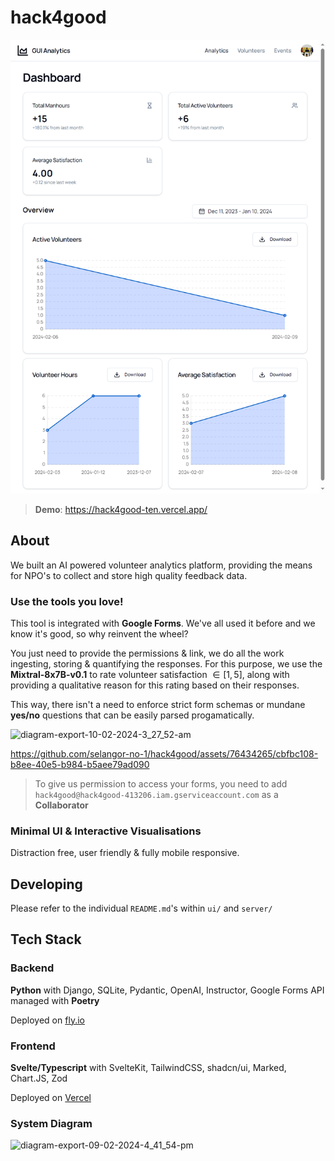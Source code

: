 # hack4good

![landing](.github/assets/landing.png)

> **Demo**: https://hack4good-ten.vercel.app/
## About

We built an AI powered volunteer analytics platform, providing the means for NPO's to collect and store high quality feedback data.

### Use the tools you love!

This tool is integrated with **Google Forms**. We've all used it before and we know it's good, so why reinvent the wheel?

You just need to provide the permissions & link, we do all the work ingesting, storing & quantifying the responses. For this purpose, we use the
**Mixtral-8x7B-v0.1** to rate volunteer satisfaction $\in [1,5]$, along with providing a qualitative reason for this rating based on their responses.

This way, there isn't a need to enforce strict form schemas or mundane **yes/no** questions that can be easily parsed progamatically.

![diagram-export-10-02-2024-3_27_52-am](https://github.com/selangor-no-1/hack4good/assets/76434265/520f400b-7de7-4dd5-87dd-45f2f1abd928)

https://github.com/selangor-no-1/hack4good/assets/76434265/cbfbc108-b8ee-40e5-b984-b5aee79ad090

> To give us permission to access your forms, you need to add `hack4good@hack4good-413206.iam.gserviceaccount.com` as a **Collaborator**
### Minimal UI & Interactive Visualisations

Distraction free, user friendly & fully mobile responsive.

## Developing

Please refer to the individual `README.md`'s within `ui/` and `server/`

## Tech Stack

### Backend

**Python** with Django, SQLite, Pydantic, OpenAI, Instructor, Google Forms API managed with **Poetry**

Deployed on [fly.io](fly.io)

### Frontend

**Svelte/Typescript** with SvelteKit, TailwindCSS, shadcn/ui, Marked, Chart.JS, Zod

Deployed on [Vercel](vercel.com)

### System Diagram

![diagram-export-09-02-2024-4_41_54-pm](https://github.com/selangor-no-1/hack4good/assets/76434265/16971873-415b-49bd-9ef8-b09993ed9b71)

